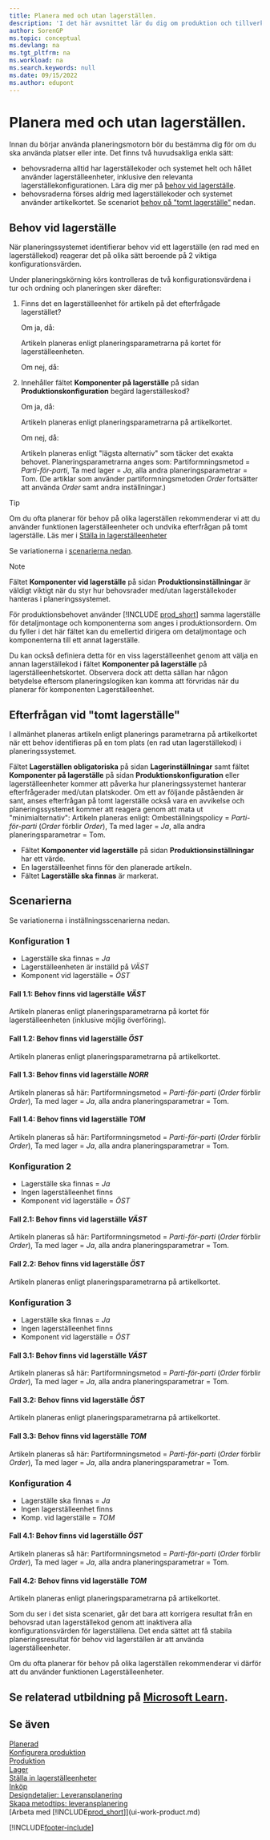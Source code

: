 ```yaml
---
title: Planera med och utan lagerställen.
description: 'I det här avsnittet lär du dig om produktion och tillverkning, inklusive leveransplanering, i Business Central.'
author: SorenGP
ms.topic: conceptual
ms.devlang: na
ms.tgt_pltfrm: na
ms.workload: na
ms.search.keywords: null
ms.date: 09/15/2022
ms.author: edupont
---
```

# <a name="planning-with-or-without-locations"></a>Planera med och utan lagerställen.

Innan du börjar använda planeringsmotorn bör du bestämma dig för om du ska använda platser eller inte. Det finns två huvudsakliga enkla sätt:

* behovsraderna alltid har lagerställekoder och systemet helt och hållet använder lagerställeenheter, inklusive den relevanta lagerställekonfigurationen. Lära dig mer på [behov vid lagerställe](#demand-at-location).  
* behovsraderna förses aldrig med lagerställekoder och systemet använder artikelkortet. Se scenariot [behov på "tomt lagerställe"](#demand-at-blank-location) nedan.

## <a name="demand-at-location"></a>Behov vid lagerställe

När planeringssystemet identifierar behov vid ett lagerställe (en rad med en lagerställekod) reagerar det på olika sätt beroende på 2 viktiga konfigurationsvärden.  

Under planeringskörning körs kontrolleras de två konfigurationsvärdena i tur och ordning och planeringen sker därefter:  

1. Finns det en lagerställeenhet för artikeln på det efterfrågade lagerstället?  

    Om ja, då:  

    Artikeln planeras enligt planeringsparametrarna på kortet för lagerställeenheten.  

    Om nej, då:  

2. Innehåller fältet **Komponenter på lagerställe** på sidan **Produktionskonfiguration** begärd lagerställeskod?  

    Om ja, då:  

    Artikeln planeras enligt planeringsparametrarna på artikelkortet.  

    Om nej, då:  

    Artikeln planeras enligt "lägsta alternativ" som täcker det exakta behovet. Planeringsparametrarna anges som: Partiformningsmetod = *Parti-för-parti*, Ta med lager = *Ja*, alla andra planeringsparametrar = Tom. (De artiklar som använder partiformningsmetoden  *Order* fortsätter att använda  *Order* samt andra inställningar.)

> [!TIP]
> Om du ofta planerar för behov på olika lagerställen rekommenderar vi att du använder funktionen lagerställeenheter och undvika efterfrågan på tomt lagerställe. Läs mer i [Ställa in lagerställeenheter](inventory-how-to-set-up-stockkeeping-units.md)

Se variationerna i [scenarierna nedan](#scenarios).

> [!NOTE]
> Fältet **Komponenter vid lagerställe** på sidan **Produktionsinställningar** är väldigt viktigt när du styr hur behovsrader med/utan lagerställekoder hanteras i planeringssystemet.
>
> För produktionsbehovet använder [!INCLUDE [prod_short](includes/prod_short.md)] samma lagerställe för detaljmontage och komponenterna som anges i produktionsordern. Om du fyller i det här fältet kan du emellertid dirigera om detaljmontage och komponenterna till ett annat lagerställe.
>
> Du kan också definiera detta för en viss lagerställeenhet genom att välja en annan lagerställekod i fältet **Komponenter på lagerställe** på lagerställeenhetskortet. Observera dock att detta sällan har någon betydelse eftersom planeringslogiken kan komma att förvridas när du planerar för komponenten Lagerställeenhet.

## <a name="demand-at-blank-location"></a>Efterfrågan vid "tomt lagerställe"

I allmänhet planeras artikeln enligt planerings parametrarna på artikelkortet när ett behov identifieras på en tom plats (en rad utan lagerställekod) i planeringssystemet.

Fältet **Lagerställen obligatoriska** på sidan **Lagerinställningar** samt fältet **Komponenter på lagerställe** på sidan **Produktionskonfiguration** eller lagerställeenheter kommer att påverka hur planeringssystemet hanterar efterfrågerader med/utan platskoder. Om ett av följande påståenden är sant, anses efterfrågan på tomt lagerställe också vara en avvikelse och planeringssystemet kommer att reagera genom att mata ut "minimialternativ": Artikeln planeras enligt: Ombeställningspolicy = *Parti-för-parti* (*Order* förblir *Order*), Ta med lager = *Ja*, alla andra planeringsparametrar = Tom.

* Fältet **Komponenter vid lagerställe** på sidan **Produktionsinställningar** har ett värde.
* En lagerställeenhet finns för den planerade artikeln.
* Fältet **Lagerställe ska finnas** är markerat.

## <a name="scenarios"></a>Scenarierna

Se variationerna i inställningsscenarierna nedan.

### <a name="setup-1"></a>Konfiguration 1

* Lagerställe ska finnas = *Ja*  
* Lagerställeenheten är inställd på *VÄST*  
* Komponent vid lagerställe = *ÖST*  

#### <a name="case-11-demand-is-at-west-location"></a>Fall 1.1: Behov finns vid lagerställe *VÄST*

Artikeln planeras enligt planeringsparametrarna på kortet för lagerställeenheten (inklusive möjlig överföring).

#### <a name="case-12-demand-is-at-east-location"></a>Fall 1.2: Behov finns vid lagerställe *ÖST*

Artikeln planeras enligt planeringsparametrarna på artikelkortet.

#### <a name="case-13-demand-is-at-north-location"></a>Fall 1.3: Behov finns vid lagerställe *NORR*

Artikeln planeras så här: Partiformningsmetod = *Parti-för-parti* (*Order* förblir *Order*), Ta med lager = *Ja*, alla andra planeringsparametrar = Tom.

#### <a name="case-14-demand-is-at-blank-location"></a>Fall 1.4: Behov finns vid lagerställe *TOM*

Artikeln planeras så här: Partiformningsmetod = *Parti-för-parti* (*Order* förblir *Order*), Ta med lager = *Ja*, alla andra planeringsparametrar = Tom.

### <a name="setup-2"></a>Konfiguration 2

* Lagerställe ska finnas = *Ja*  
* Ingen lagerställeenhet finns  
* Komponent vid lagerställe = *ÖST*  

#### <a name="case-21-demand-is-at-west-location"></a>Fall 2.1: Behov finns vid lagerställe *VÄST*

Artikeln planeras så här: Partiformningsmetod = *Parti-för-parti* (*Order* förblir *Order*), Ta med lager = *Ja*, alla andra planeringsparametrar = Tom.

#### <a name="case-22-demand-is-at-east-location"></a>Fall 2.2: Behov finns vid lagerställe *ÖST*

Artikeln planeras enligt planeringsparametrarna på artikelkortet.  

### <a name="setup-3"></a>Konfiguration 3

* Lagerställe ska finnas = *Ja*  
* Ingen lagerställeenhet finns  
* Komponent vid lagerställe = *ÖST*  

#### <a name="case-31-demand-is-at-west-location"></a>Fall 3.1: Behov finns vid lagerställe *VÄST*

Artikeln planeras så här: Partiformningsmetod = *Parti-för-parti* (*Order* förblir *Order*), Ta med lager = *Ja*, alla andra planeringsparametrar = Tom.

#### <a name="case-32-demand-is-at-east-location"></a>Fall 3.2: Behov finns vid lagerställe *ÖST*

Artikeln planeras enligt planeringsparametrarna på artikelkortet.  

#### <a name="case-33-demand-is-at-blank-location"></a>Fall 3.3: Behov finns vid lagerställe *TOM*

Artikeln planeras så här: Partiformningsmetod = *Parti-för-parti* (*Order* förblir *Order*), Ta med lager = *Ja*, alla andra planeringsparametrar = Tom.

### <a name="setup-4"></a>Konfiguration 4

* Lagerställe ska finnas = *Ja*  
* Ingen lagerställeenhet finns  
* Komp. vid lagerställe = *TOM*  

#### <a name="case-41-demand-is-at-east-location"></a>Fall 4.1: Behov finns vid lagerställe *ÖST*

Artikeln planeras så här: Partiformningsmetod = *Parti-för-parti* (*Order* förblir *Order*), Ta med lager = *Ja*, alla andra planeringsparametrar = Tom.

#### <a name="case-42-demand-is-at-blank-location"></a>Fall 4.2: Behov finns vid lagerställe *TOM*

Artikeln planeras enligt planeringsparametrarna på artikelkortet.

Som du ser i det sista scenariet, går det bara att korrigera resultat från en behovsrad utan lagerställekod genom att inaktivera alla konfigurationsvärden för lagerställena. Det enda sättet att få stabila planeringsresultat för behov vid lagerställen är att använda lagerställeenheter.  

Om du ofta planerar för behov på olika lagerställen rekommenderar vi därför att du använder funktionen Lagerställeenheter.

## <a name="see-related-training-at-microsoft-learn"></a>Se relaterad utbildning på [Microsoft Learn](/training/paths/trade-get-started-dynamics-365-business-central/).

## <a name="see-also"></a>Se även

[Planerad](production-planning.md)  
[Konfigurera produktion](production-configure-production-processes.md)  
[Produktion](production-manage-manufacturing.md)  
[Lager](inventory-manage-inventory.md)  
[Ställa in lagerställeenheter](inventory-how-to-set-up-stockkeeping-units.md)  
[Inköp](purchasing-manage-purchasing.md)  
[Designdetaljer: Leveransplanering](design-details-supply-planning.md)  
[Skapa metodtips: leveransplanering](setup-best-practices-supply-planning.md)  
[Arbeta med [!INCLUDE[prod_short](includes/prod_short.md)]](ui-work-product.md)  

[!INCLUDE[footer-include](includes/footer-banner.md)]
